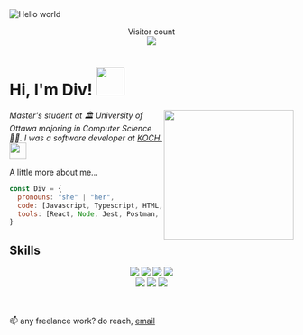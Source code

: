 <img src="https://raw.githubusercontent.com/sagar-viradiya/sagar-viradiya/master/resources/banner.png" alt="Hello world">

<p align="center"> 
  Visitor count<br>
  <img src="https://profile-counter.glitch.me/divu0804/count.svg" />
</p>

<h1>
  Hi, I'm Div! 
  <img src="https://media.giphy.com/media/mGcNjsfWAjY5AEZNw6/giphy.gif" width="50"></h2>
</h1>

<img align='right' src="https://media.giphy.com/media/ieyl9zmCjO4b4t6qoY/giphy.gif" width="230">

<p><em>
  Master's student at 🏛 University of Ottawa majoring in Computer Science👩‍🎓.
  I was a software developer at <a href="https://www.kochind.com/">KOCH.</a>
  <img src="https://media.giphy.com/media/WUlplcMpOCEmTGBtBW/giphy.gif" width="30"> 
 </em></p>
 
 

A little more about me...  

```javascript
const Div = {
  pronouns: "she" | "her",
  code: [Javascript, Typescript, HTML, CSS, Python, Java],
  tools: [React, Node, Jest, Postman, Docker],
}
```

## Skills
<div align="center">
<img src="https://img.shields.io/badge/javascript%20-%23323330.svg?&style=for-the-badge&logo=javascript&logoColor=%23F7DF1E"/>
<img src="https://img.shields.io/badge/node.js%20-%2343853D.svg?&style=for-the-badge&logo=node.js&logoColor=white"/>
<img src="https://img.shields.io/badge/typescript%20-%23007ACC.svg?&style=for-the-badge&logo=typescript&logoColor=white"/>
<img src="https://img.shields.io/badge/react%20-%2320232a.svg?&style=for-the-badge&logo=react&logoColor=%2361DAFB"/>
</div>

<div align="center">
<img src="https://img.shields.io/badge/html5%20-%23E34F26.svg?&style=for-the-badge&logo=html5&logoColor=white"/>
<img src="https://img.shields.io/badge/css3%20-%231572B6.svg?&style=for-the-badge&logo=css3&logoColor=white"/>
<img src="https://img.shields.io/badge/git%20-%23F05033.svg?&style=for-the-badge&logo=git&logoColor=white"/>
</div>
<br><br/>

📫 any freelance work? do reach, [email](84divr@gmail.com)


